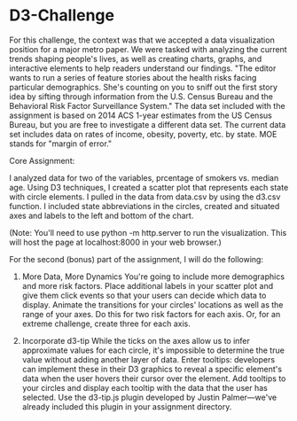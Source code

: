 # D3-Challenge

For this challenge, the context was that we accepted a data visualization position for a major metro paper. We were tasked with analyzing the current trends shaping people's lives, as well as creating charts, graphs, and interactive elements to help readers understand our findings.
"The editor wants to run a series of feature stories about the health risks facing particular demographics. She's counting on you to sniff out the first story idea by sifting through information from the U.S. Census Bureau and the Behavioral Risk Factor Surveillance System."
The data set included with the assignment is based on 2014 ACS 1-year estimates from the US Census Bureau, but you are free to investigate a different data set. The current data set includes data on rates of income, obesity, poverty, etc. by state. MOE stands for "margin of error."

Core Assignment:  

I analyzed data for two of the variables, prcentage of smokers vs. median age.
Using D3 techniques, I created a scatter plot that represents each state with circle elements. I pulled in the data from data.csv by using the d3.csv function. 
I included state abbreviations in the circles, created and situated axes and labels to the left and bottom of the chart.

(Note: You'll need to use python -m http.server to run the visualization. This will host the page at localhost:8000 in your web browser.)

For the second (bonus) part of the assignment, I will do the following:


1. More Data, More Dynamics
You're going to include more demographics and more risk factors. Place additional labels in your scatter plot and give them click events so that your users can decide which data to display. Animate the transitions for your circles' locations as well as the range of your axes. Do this for two risk factors for each axis. Or, for an extreme challenge, create three for each axis.

2. Incorporate d3-tip
While the ticks on the axes allow us to infer approximate values for each circle, it's impossible to determine the true value without adding another layer of data. Enter tooltips: developers can implement these in their D3 graphics to reveal a specific element's data when the user hovers their cursor over the element. Add tooltips to your circles and display each tooltip with the data that the user has selected. Use the d3-tip.js plugin developed by Justin Palmer—we've already included this plugin in your assignment directory.
